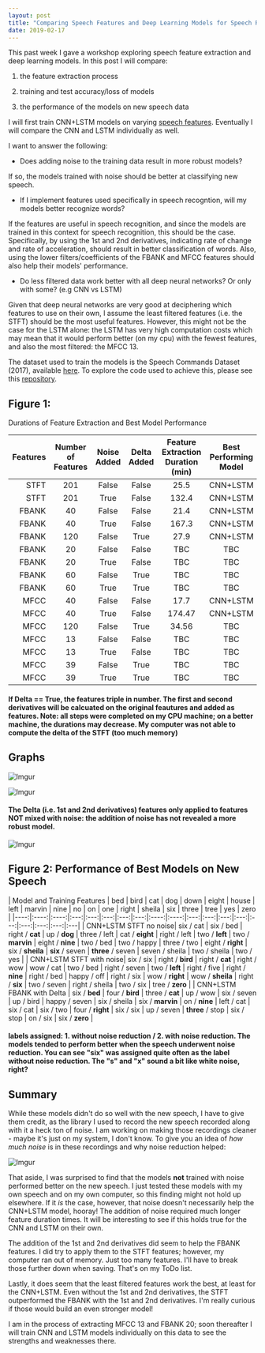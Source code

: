 ```yaml
---
layout: post
title: "Comparing Speech Features and Deep Learning Models for Speech Recognition"
date: 2019-02-17
---
```


This past week I gave a workshop exploring speech feature extraction and deep learning models. In this post I will compare:

1) the feature extraction process

2) training and test accuracy/loss of models

3) the performance of the models on new speech data


I will first train CNN+LSTM models on varying <a href="https://a-n-rose.github.io/2019/02/06/python-train-cnn-lstm-speech-features.html">speech features</a>. Eventually I will compare the CNN and LSTM individually as well. 

I want to answer the following:

* Does adding noise to the training data result in more robust models?

If so, the models trained with noise should be better at classifying new speech.

* If I implement features used specifically in speech recogntion, will my models better recognize words?

If the features are useful in speech recognition, and since the models are trained in this context for speech recognition, this should be the case. Specifically, by using the 1st and 2nd derivatives, indicating rate of change and rate of acceleration, should result in better classification of words. Also, using the lower filters/coefficients of the FBANK and MFCC features should also help their models' performance.

* Do less filtered data work better with all deep neural networks? Or only with some? (e.g CNN vs LSTM)

Given that deep neural networks are very good at deciphering which features to use on their own, I assume the least filtered features (i.e. the STFT) should be the most useful features. However, this might not be the case for the LSTM alone: the LSTM has very high computation costs which may mean that it would perform better (on my cpu) with the fewest features, and also the most filtered: the MFCC 13. 

The dataset used to train the models is the Speech Commands Dataset (2017), available <a href="https://ai.googleblog.com/2017/08/launching-speech-commands-dataset.html">here</a>. To explore the code used to achieve this, please see this <a href="https://github.com/a-n-rose/Build-CNN-or-LSTM-or-CNNLSTM-with-speech-features">repository</a>. 


## Figure 1:

Durations of Feature Extraction and Best Model Performance

| Features | Number of Features  | Noise Added | Delta Added | Feature Extraction Duration (min) | Best Performing Model | Test Acc | Test Loss | Train Duration (min) |
|----:|:----:|:----:|:---:|:---:|:---:|:---:|:---:|:---|
| STFT|201|False|False|25.5|CNN+LSTM|81.7%|0.65|869.0|
| STFT|201|True|False|132.4|CNN+LSTM|72.9%|0.95|678.7|
| FBANK|40|False|False|21.4|CNN+LSTM|60.6%|1.31|268.0|
| FBANK|40|True|False|167.3|CNN+LSTM|57.7%|1.42|147.9|
| FBANK|120|False|True|27.9|CNN+LSTM|66.2%|1.15|395.9|
| FBANK|20|False|False|TBC|TBC|TBC|TBC|TBC|
| FBANK|20|True|False|TBC|TBC|TBC|TBC|TBC|
| FBANK|60|False|True|TBC|TBC|TBC|TBC|TBC|
| FBANK|60|True|True|TBC|TBC|TBC|TBC|TBC|
| MFCC|40|False|False|17.7|CNN+LSTM|11.6%|3.1|58.9|
| MFCC|40|True|False|174.47|CNN+LSTM|15.5%|2.9|55.9|
| MFCC|120|False|True|34.56|TBC|TBC|TBC|TBC|
| MFCC|13|False|False|TBC|TBC|TBC|TBC|TBC|
| MFCC|13|True|False|TBC|TBC|TBC|TBC|TBC|
| MFCC|39|False|True|TBC|TBC|TBC|TBC|TBC|
| MFCC|39|True|True|TBC|TBC|TBC|TBC|TBC|

#### If Delta == True, the features triple in number. The first and second derivatives will be calcuated on the original feautures and added as features. Note: all steps were completed on my CPU machine; on a better machine, the durations may decrease. My computer was not able to compute the delta of the STFT (too much memory)

## Graphs

![Imgur](https://i.imgur.com/UdA0tnf.png?1)

![Imgur](https://i.imgur.com/T5uFb8a.png?1)
#### The Delta (i.e. 1st and 2nd derivatives) features only applied to features NOT mixed with noise: the addition of noise has not revealed a more robust model. 

![Imgur](https://i.imgur.com/ATayHgw.png?1)

## Figure 2: Performance of Best Models on New Speech 

| Model and Training Features | bed  | bird | cat | dog | down | eight | house | left |  marvin  | nine  | no | on | one | right | sheila | six |  three  | tree  | yes | zero |
|----:|:----:|:----:|:---:|:---:|:---:|:---:|:---:|:----:|:----:|:---:|:---:|:---:|:---:|:---:|:---:|:---:|:---:|:---|
| CNN+LSTM STFT no noise| six / cat  | six / bed | right / **cat** | up / **dog** | three / left | cat / **eight** | right / left | two / **left** |  two / **marvin**  | eight / **nine**  | two / bed | two / happy | three / two | eight / **right** | six / **sheila** | **six** / seven  |  **three** / seven  | seven / sheila  | two / sheila | two / yes |
| CNN+LSTM STFT with noise|  six / six  | right / **bird** | right / **cat** | right / wow | wow / cat | two / bed | right / seven | two / **left** |  right / five  | right / **nine**  | right / bed | happy / off | right / six | wow / **right** | wow / **sheila** | right / **six**  |  two / seven  | right / sheila  | two / six | tree / **zero** |
|  CNN+LSTM FBANK with Delta |  six / **bed**  | four / **bird** | three / **cat** | up / wow | six / seven | up / bird | happy / seven | six / sheila |  six / **marvin**  | on / **nine**  | left / cat | six / cat | six / two | four / **right** | six / six | up / seven |  **three** / stop  | six / stop  | on / six | six / **zero** | 

#### labels assigned: 1. without noise reduction / 2. with noise reduction. The models tended to perform better when the speech underwent noise reduction. You can see "six" was assigned quite often as the label without noise reduction. The "s" and "x" sound a bit like white noise, right?

## Summary

While these models didn't do so well with the new speech, I have to give them credit, as the library I used to record the new speech recorded along with it a heck ton of noise. I am working on making those recordings cleaner - maybe it's just on my system, I don't know. To give you an idea of *how much noise* is in these recordings and why noise reduction helped:

![Imgur](https://i.imgur.com/MW6Sm8G.png)

That aside, I was surprised to find that the models **not** trained with noise performed better on the new speech. I just tested these models with my own speech and on my own computer, so this finding might not hold up elsewhere. If it *is* the case, however, that noise doesn't necessarily help the CNN+LSTM model, hooray! The addition of noise required much longer feature duration times. It will be interesting to see if this holds true for the CNN and LSTM on their own.

The addition of the 1st and 2nd derivatives did seem to help the FBANK features. I did try to apply them to the STFT features; however, my computer ran out of memory. Just too many features. I'll have to break those further down when saving. That's on my ToDo list.

Lastly, it does seem that the least filtered features work the best, at least for the CNN+LSTM. Even without the 1st and 2nd derivatives, the STFT outperformed the FBANK with the 1st and 2nd derivatives. I'm really curious if those would build an even stronger model!

I am in the process of extracting MFCC 13 and FBANK 20; soon thereafter I will train CNN and LSTM models individually on this data to see the strengths and weaknesses there. 
